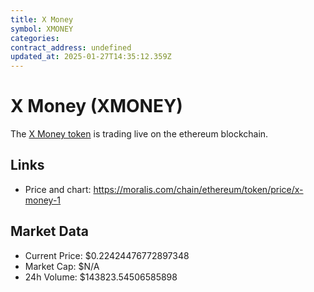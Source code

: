 ```yaml
---
title: X Money
symbol: XMONEY
categories: 
contract_address: undefined
updated_at: 2025-01-27T14:35:12.359Z
---
```


# X Money (XMONEY)
The [X Money token](https://moralis.com/chain/ethereum/token/price/x-money-1) is trading live on the ethereum blockchain.

## Links
- Price and chart: https://moralis.com/chain/ethereum/token/price/x-money-1

## Market Data
- Current Price: $0.22424476772897348
- Market Cap: $N/A
- 24h Volume: $143823.54506585898
